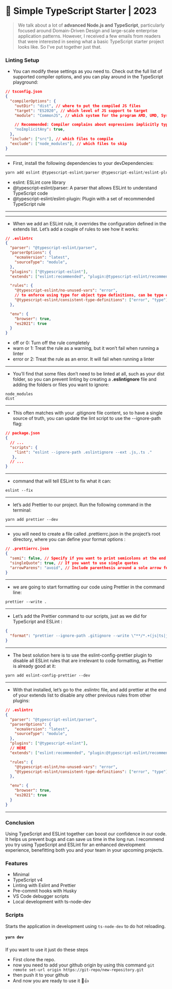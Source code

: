 # 🧰 Simple TypeScript Starter | 2023

> We talk about a lot of **advanced Node.js and TypeScript**, particularly focused around Domain-Driven Design and large-scale enterprise application patterns. However, I received a few emails from readers that were interested in seeing what a basic TypeScript starter project looks like. So I've put together just that.


### Linting Setup
- You can modify these settings as you need to. Check out the full list of supported compiler options, and you can play around in the TypeScript playground:
```json
// tsconfig.json
{
  "compilerOptions": {
    "outDir": "dist", // where to put the compiled JS files
    "target": "ES2020", // which level of JS support to target
    "module": "CommonJS", // which system for the program AMD, UMD, System, CommonJS

    // Recommended: Compiler complains about expressions implicitly typed as 'any'
    "noImplicitAny": true, 
  },
  "include": ["src"], // which files to compile
  "exclude": ["node_modules"], // which files to skip
}
```
---
- First, install the following dependencies to your devDependencies:
```javascript
yarn add eslint @typescript-eslint/parser @typescript-eslint/eslint-plugin --dev
```
- eslint: ESLint core library
- @typescript-eslint/parser: A parser that allows ESLint to understand TypeScript code
- @typescript-eslint/eslint-plugin: Plugin with a set of recommended TypeScript rule
---



---
- When we add an ESLint rule, it overrides the configuration defined in the extends list. Let’s add a couple of rules to see how it works:
```json
// .eslintrc
{
  "parser": "@typescript-eslint/parser",
  "parserOptions": {
    "ecmaVersion": "latest",
    "sourceType": "module",
  },
  "plugins": ["@typescript-eslint"],
  "extends": ["eslint:recommended", "plugin:@typescript-eslint/recommended"],

  "rules": {
    "@typescript-eslint/no-unused-vars": "error",
    // to enforce using type for object type definitions, can be type or interface 
    "@typescript-eslint/consistent-type-definitions": ["error", "type"], 
  },

  "env": {
    "browser": true,
    "es2021": true
  }
}
```
- off or 0: Turn off the rule completely
- warn or 1: Treat the rule as a warning, but it won’t fail when running a linter
- error or 2: Treat the rule as an error. It will fail when running a linter
---

- You’ll find that some files don’t need to be linted at all, such as your dist folder, so you can prevent linting by creating a **.eslintignore** file and adding the folders or files you want to ignore:

```
node_modules
dist
```
---

- This often matches with your .gitignore file content, so to have a single source of truth, you can update the lint script to use the --ignore-path flag:

```json
// package.json
{
  // ...
  "scripts": {
    "lint": "eslint --ignore-path .eslintignore --ext .js,.ts ."
   },
  // ...
}
```
---
- command that will tell ESLint to fix what it can:
```
eslint --fix
```
---

-  let’s add Prettier to our project. Run the following command in the terminal:
```
yarn add prettier --dev
```
---

- you will need to create a file called .prettierrc.json in the project’s root directory, where you can define your format options :
``` json
// .prettierrc.json
{
  "semi": false, // Specify if you want to print semicolons at the end of statements
  "singleQuote": true, // If you want to use single quotes
  "arrowParens": "avoid", // Include parenthesis around a sole arrow function parameter
}
```
---

- we are going to start formatting our code using Prettier in the command line:
```
prettier --write .
```

---

- Let’s add the Prettier command to our scripts, just as we did for TypeScript and ESLint :
```json
{
  "format": "prettier --ignore-path .gitignore --write \"**/*.+(js|ts|json)\""
}
```
---

- The best solution here is to use the eslint-config-prettier plugin to disable all ESLint rules that are irrelevant to code formatting, as Prettier is already good at it:
```
yarn add eslint-config-prettier --dev
```
---


- With that installed, let’s go to the .eslintrc file, and add prettier at the end of your extends list to disable any other previous rules from other plugins:
```json
// .eslintrc
{
  "parser": "@typescript-eslint/parser",
  "parserOptions": {
    "ecmaVersion": "latest",
    "sourceType": "module",
  },
  "plugins": ["@typescript-eslint"],
  // HERE
  "extends": ["eslint:recommended", "plugin:@typescript-eslint/recommended", "prettier"],

  "rules": {
    "@typescript-eslint/no-unused-vars": "error",
    "@typescript-eslint/consistent-type-definitions": ["error", "type"],
  },

  "env": {
    "browser": true,
    "es2021": true
  }
}
```
---

### Conclusion
 Using TypeScript and ESLint together can boost our confidence in our code. It helps us prevent bugs and can save us time in the long run. I recommend you try using TypeScript and ESLint for an enhanced development experience, benefitting both you and your team in your upcoming projects.

### Features

- Minimal
- TypeScript v4
- Linting with Eslint and Prettier
- Pre-commit hooks with Husky
- VS Code debugger scripts
- Local development with ts-node-dev

### Scripts

Starts the application in development using `ts-node-dev` to do hot reloading.

#### `yarn dev`

###

If you want to use it just do these steps

- First clone the repo.
- now you need to add your github origin by using this command
  `git remote set-url origin https://git-repo/new-repository.git`
- then push it to your github
- And now you are ready to use it 🚀👍
